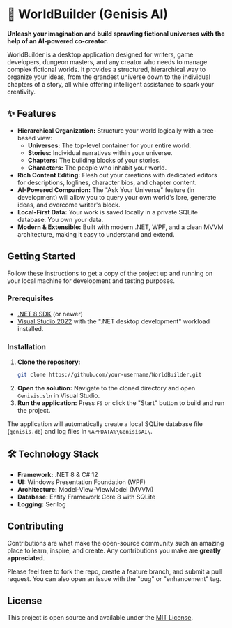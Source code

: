 ﻿# 🌌 WorldBuilder (Genisis AI)

**Unleash your imagination and build sprawling fictional universes with the help of an AI-powered co-creator.**

WorldBuilder is a desktop application designed for writers, game developers, dungeon masters, and any creator who needs to manage complex fictional worlds. It provides a structured, hierarchical way to organize your ideas, from the grandest universe down to the individual chapters of a story, all while offering intelligent assistance to spark your creativity.

## ✨ Features

*   **Hierarchical Organization:** Structure your world logically with a tree-based view:
    *   **Universes:** The top-level container for your entire world.
    *   **Stories:** Individual narratives within your universe.
    *   **Chapters:** The building blocks of your stories.
    *   **Characters:** The people who inhabit your world.
*   **Rich Content Editing:** Flesh out your creations with dedicated editors for descriptions, loglines, character bios, and chapter content.
*   **AI-Powered Companion:** The "Ask Your Universe" feature (in development) will allow you to query your own world's lore, generate ideas, and overcome writer's block.
*   **Local-First Data:** Your work is saved locally in a private SQLite database. You own your data.
*   **Modern & Extensible:** Built with modern .NET, WPF, and a clean MVVM architecture, making it easy to understand and extend.

## Getting Started

Follow these instructions to get a copy of the project up and running on your local machine for development and testing purposes.

### Prerequisites

*   [.NET 8 SDK](https://dotnet.microsoft.com/download/dotnet/8.0) (or newer)
*   [Visual Studio 2022](https://visualstudio.microsoft.com/vs/) with the ".NET desktop development" workload installed.

### Installation

1.  **Clone the repository:**
    ```sh
    git clone https://github.com/your-username/WorldBuilder.git
    ```
2.  **Open the solution:** Navigate to the cloned directory and open `Genisis.sln` in Visual Studio.
3.  **Run the application:** Press `F5` or click the "Start" button to build and run the project.

The application will automatically create a local SQLite database file (`genisis.db`) and log files in `%APPDATA%\GenisisAI\`.

## 🛠️ Technology Stack

*   **Framework:** .NET 8 & C# 12
*   **UI:** Windows Presentation Foundation (WPF)
*   **Architecture:** Model-View-ViewModel (MVVM)
*   **Database:** Entity Framework Core 8 with SQLite
*   **Logging:** Serilog

## Contributing

Contributions are what make the open-source community such an amazing place to learn, inspire, and create. Any contributions you make are **greatly appreciated**.

Please feel free to fork the repo, create a feature branch, and submit a pull request. You can also open an issue with the "bug" or "enhancement" tag.

## License

This project is open source and available under the [MIT License](LICENSE).
